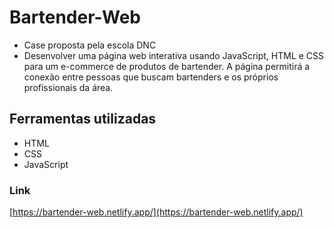 # Bartender-Web
- Case proposta pela escola DNC
- Desenvolver uma página web interativa usando JavaScript, HTML e CSS para um e-commerce de produtos de bartender.
A página permitirá a conexão entre pessoas que buscam bartenders e os próprios profissionais da área.

## Ferramentas utilizadas
- HTML
- CSS
- JavaScript

### Link 
[https://bartender-web.netlify.app/](https://bartender-web.netlify.app/)
